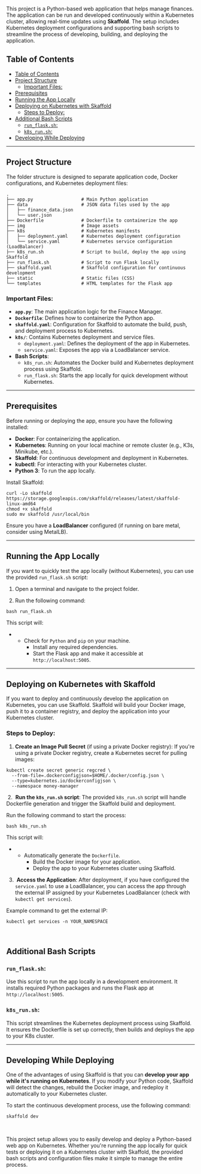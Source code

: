 This project is a Python-based web application that helps manage finances. The application can be run and developed continuously within a Kubernetes cluster, allowing real-time updates using **Skaffold**. The setup includes Kubernetes deployment configurations and supporting bash scripts to streamline the process of developing, building, and deploying the application.

## Table of Contents

- [Table of Contents](#table-of-contents)
- [Project Structure](#project-structure)
  - [Important Files:](#important-files)
- [Prerequisites](#prerequisites)
- [Running the App Locally](#running-the-app-locally)
- [Deploying on Kubernetes with Skaffold](#deploying-on-kubernetes-with-skaffold)
  - [Steps to Deploy:](#steps-to-deploy)
- [Additional Bash Scripts](#additional-bash-scripts)
  - [`run_flask.sh`:](#run_flasksh)
  - [`k8s_run.sh`:](#k8s_runsh)
- [Developing While Deploying](#developing-while-deploying)

* * *

## Project Structure

The folder structure is designed to separate application code, Docker configurations, and Kubernetes deployment files:

```
.
├── app.py                  # Main Python application
├── data                    # JSON data files used by the app
│   ├── finance_data.json
│   └── user.json
├── Dockerfile              # Dockerfile to containerize the app
├── img                     # Image assets
├── k8s                     # Kubernetes manifests
│   ├── deployment.yaml     # Kubernetes deployment configuration
│   └── service.yaml        # Kubernetes service configuration (LoadBalancer)
├── k8s_run.sh              # Script to build, deploy the app using Skaffold
├── run_flask.sh            # Script to run Flask locally
├── skaffold.yaml           # Skaffold configuration for continuous development
├── static                  # Static files (CSS)
└── templates               # HTML templates for the Flask app

```

### Important Files:

- **`app.py`**: The main application logic for the Finance Manager.
- **`Dockerfile`**: Defines how to containerize the Python app.
- **`skaffold.yaml`**: Configuration for Skaffold to automate the build, push, and deployment process to Kubernetes.
- **`k8s/`**: Contains Kubernetes deployment and service files.
    - `deployment.yaml`: Defines the deployment of the app in Kubernetes.
    - `service.yaml`: Exposes the app via a LoadBalancer service.
- **Bash Scripts**:
    - `k8s_run.sh`: Automates the Docker build and Kubernetes deployment process using Skaffold.
    - `run_flask.sh`: Starts the app locally for quick development without Kubernetes.

* * *

## Prerequisites

Before running or deploying the app, ensure you have the following installed:

- **Docker**: For containerizing the application.
- **Kubernetes**: Running on your local machine or remote cluster (e.g., K3s, Minikube, etc.).
- **Skaffold**: For continuous development and deployment in Kubernetes.
- **kubectl**: For interacting with your Kubernetes cluster.
- **Python 3**: To run the app locally.

Install Skaffold:

```
curl -Lo skaffold https://storage.googleapis.com/skaffold/releases/latest/skaffold-linux-amd64
chmod +x skaffold
sudo mv skaffold /usr/local/bin

```

Ensure you have a **LoadBalancer** configured (if running on bare metal, consider using MetalLB).

* * *

## Running the App Locally

If you want to quickly test the app locally (without Kubernetes), you can use the provided `run_flask.sh` script:

1.  Open a terminal and navigate to the project folder.
    
2.  Run the following command:
    

```
bash run_flask.sh

```

This script will:

- - Check for `Python` and `pip` on your machine.
    - Install any required dependencies.
    - Start the Flask app and make it accessible at `http://localhost:5005`.

* * *

## Deploying on Kubernetes with Skaffold

If you want to deploy and continuously develop the application on Kubernetes, you can use Skaffold. Skaffold will build your Docker image, push it to a container registry, and deploy the application into your Kubernetes cluster.

### Steps to Deploy:

1.  **Create an Image Pull Secret** (if using a private Docker registry): If you're using a private Docker registry, create a Kubernetes secret for pulling images:

```
kubectl create secret generic regcred \
  --from-file=.dockerconfigjson=$HOME/.docker/config.json \
  --type=kubernetes.io/dockerconfigjson \
  --namespace money-manager

```

&nbsp;2.  **Run the `k8s_run.sh` script**: The provided `k8s_run.sh` script will handle Dockerfile generation and trigger the Skaffold build and deployment.

Run the following command to start the process:

```
bash k8s_run.sh

```

This script will:

- - Automatically generate the `Dockerfile`.
    - Build the Docker image for your application.
    - Deploy the app to your Kubernetes cluster using Skaffold.
    

3.   **Access the Application**: After deployment, if you have configured the `service.yaml` to use a LoadBalancer, you can access the app through the external IP assigned by your Kubernetes LoadBalancer (check with `kubectl get services`).

Example command to get the external IP:

```
kubectl get services -n YOUR_NAMESPACE

```

&nbsp;

## Additional Bash Scripts

### `run_flask.sh`:

Use this script to run the app locally in a development environment. It installs required Python packages and runs the Flask app at `http://localhost:5005`.

### `k8s_run.sh`:

This script streamlines the Kubernetes deployment process using Skaffold. It ensures the Dockerfile is set up correctly, then builds and deploys the app to your K8s cluster.

* * *

## Developing While Deploying

One of the advantages of using Skaffold is that you can **develop your app while it's running on Kubernetes**. If you modify your Python code, Skaffold will detect the changes, rebuild the Docker image, and redeploy it automatically to your Kubernetes cluster.

To start the continuous development process, use the following command:

```
skaffold dev

```

&nbsp;

This project setup allows you to easily develop and deploy a Python-based web app on Kubernetes. Whether you're running the app locally for quick tests or deploying it on a Kubernetes cluster with Skaffold, the provided bash scripts and configuration files make it simple to manage the entire process.